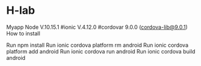 # H-lab
Myapp
Node V.10.15.1
#ionic V.4.12.0 #cordovar 9.0.0 (cordova-lib@9.0.1) How to install

Run npm install
Run ionic cordova platform rm android
Run ionic cordova platform add android
Run ionic cordova run android
Run ionic cordova build android
